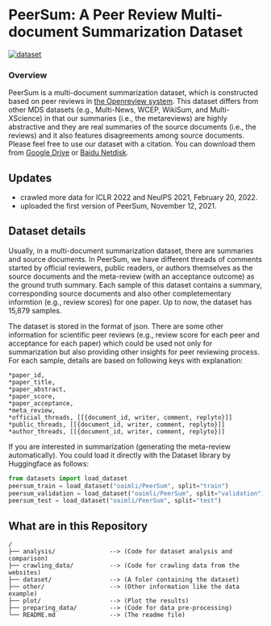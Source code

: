 # PeerSum: A Peer Review Multi-document Summarization Dataset
[![dataset](https://img.shields.io/badge/dataset-%20PeerSum-orange)](https://drive.google.com/drive/folders/1SGYvxY1vOZF2MpDn3B-apdWHCIfpN2uB?usp=sharing)

### Overview
PeerSum is a multi-document summarization dataset, which is constructed based on peer reviews in [the Openreview system](https://openreview.net/). This dataset differs from other MDS datasets (e.g., Multi-News, WCEP, WikiSum, and Multi-XScience) in that our summaries (i.e., the metareviews) are highly abstractive and they are real summaries of the source documents (i.e., the reviews) and it also features disagreements among source documents. Please feel free to use our dataset with a citation. You can download them from [Google Drive](https://drive.google.com/drive/folders/1M1QhIwjuZOG3QdxNFqY7J5Ik5UsDA0Sk?usp=sharing) or [Baidu Netdisk](https://pan.baidu.com/s/1fleJ4MXcTQ2PYmlbJ8tDBA?pwd=s3wi).

## Updates
* crawled more data for ICLR 2022 and NeuIPS 2021, February 20, 2022. 
* uploaded the first version of PeerSum, November 12, 2021.

## Dataset details
Usually, in a multi-document summarization dataset, there are summaries and source documents. In PeerSum, we have different threads of comments started by official reviewers, public readers, or authors themselves as the source documents and the meta-review (with an acceptance outcome) as the ground truth summary. Each sample of this dataset contains a summary, corresponding source documents and also other completementary informtion (e.g., review scores) for one paper. Up to now, the dataset has 15,879 samples.

The dataset is stored in the format of json. There are some other information for scientific peer reviews (e.g., review score for each peer and acceptance for each paper) which could be used not only for summarization but also providing other insights for peer reviewing process. For each sample, details are based on following keys with explanation:
```
*paper_id,
*paper_title,
*paper_abstract,
*paper_score,
*paper_acceptance,
*meta_review,
*official_threads, [[{document_id, writer, comment, replyto}]]
*public_threads, [[{document_id, writer, comment, replyto}]]
*author_threads, [[{document_id, writer, comment, replyto}]]
```
If you are interested in summarization (generating the meta-review automatically). You could load it directly with the Dataset library by Huggingface as follows:
```python
from datasets import load_dataset
peersum_train = load_dataset("oaimli/PeerSum", split="train")
peersum_validation = load_dataset("oaimli/PeerSum", split="validation")
peersum_test = load_dataset("oaimli/PeerSum", split="test")
```


## What are in this Repository
```
/
├── analysis/               --> (Code for dataset analysis and comparison)
├── crawling_data/          --> (Code for crawling data from the websites)
├── dataset/                --> (A foler containing the dataset)
├── other/                  --> (Other information like the data example)
├── plot/                   --> (Plot the results)
├── preparing_data/         --> (Code for data pre-processing)   
└── README.md               --> (The readme file)
```

